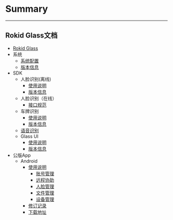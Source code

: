 # Summary
---------
Rokid Glass文档
---------
* [Rokid Glass](README.md)
* 系统
    - [系统配置](1-system/index.md)
    - [版本信息](1-system/ReleaseNotes.md)
* SDK
    - 人脸识别(离线)
        - [使用说明](2-sdk/1-face-sdk/offline/index.md)
        - [版本信息](2-sdk/1-face-sdk/offline/ReleaseNotes.md)
    - 人脸识别（在线）
        - [接口规范](2-sdk/1-face-sdk/online/index.md)
    - 车牌识别
        - [使用说明](2-sdk/2-lpr-sdk/index.md)
        - [版本信息](2-sdk/2-lpr-sdk/ReleaseNotes.md)
    - [语音识别](2-sdk/3-voice-sdk/index.md)
    - Glass UI
        - [使用说明](2-sdk/5-ui-sdk/index.md)
        - [版本信息](2-sdk/5-ui-sdk/ReleaseNotes.md)
* 公版App
    - Android
        - [使用说明](3-app/1-android/index.md)
            - [账号管理](3-app/1-android/account.md)
            - [远程协助](3-app/1-android/remotecooperation.md)
            - [人脸管理](3-app/1-android/facemanager.md)
            - [文件管理](3-app/1-android/filemanager.md)
            - [设备管理](3-app/1-android/devicemanager.md)
        - [修订记录](3-app/1-android/version.md)
        - [下载地址](3-app/1-android/download.md)
